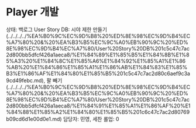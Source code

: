 # Player 개발

상태: 백로그
User Story DB: 시야 제한 만들기 (../../../../%EA%B0%9C%EC%9D%B8%20%ED%8E%98%EC%9D%B4%EC%A7%80%20&%20%EA%B3%B5%EC%9C%A0%EB%90%9C%20%ED%8E%98%EC%9D%B4%EC%A7%80/User%20Story%20DB%201c5c47c7ac2d800bb5dfcf426a1aeca8/%E1%84%89%E1%85%B5%E1%84%8B%E1%85%A3%20%E1%84%8C%E1%85%A6%E1%84%92%E1%85%A1%E1%86%AB%20%E1%84%86%E1%85%A1%E1%86%AB%E1%84%83%E1%85%B3%E1%86%AF%E1%84%80%E1%85%B5%201c5c47c7ac2d80c6aef9c3a9cd49febc.md), 팔 빼기 (../../../../%EA%B0%9C%EC%9D%B8%20%ED%8E%98%EC%9D%B4%EC%A7%80%20&%20%EA%B3%B5%EC%9C%A0%EB%90%9C%20%ED%8E%98%EC%9D%B4%EC%A7%80/User%20Story%20DB%201c5c47c7ac2d800bb5dfcf426a1aeca8/%E1%84%91%E1%85%A1%E1%86%AF%20%E1%84%88%E1%85%A2%E1%84%80%E1%85%B5%201c6c47c7ac2d80769b09cd6d1e00d0e1.md)
담당자: 민영, 세찬
롤업: 0